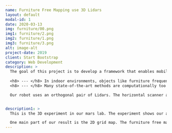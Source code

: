 ```yaml
---
name: Furniture Free Mapping use 3D Lidars
layout: default
modal-id: 1
date: 2020-03-13
img: furniture/00.png
img1: furniture/2.png
img2: furniture/1.png
img3: furniture/3.png
alt: image-alt
project-date: 2019
client: Start Bootstrap
category: Web Development
description: >
  The goal of this project is to develop a framework that enables mobile robots to remove the furniture in a room and generate a furniture free map. There we encounter two main challenges: </br>
  
  <h8> --- </h8> In indoor environments, objects like furniture frequently occlude the wall surfaces, which puts more challenges on semantic segmentation. </br>
  <h8> --- </h8> Many state-of-the-art methods are computationally too expensive to be deployed on a mobile robot. </br>

  Our robot uses an orthogonal pair of Lidars. The horizontal scanner aims to estimate the robot position, whereas the vertical scanner generates the furniture free map. The pipepline is shown here. There are mainly three steps in our algorithm: point cloud rearrangement, wall plane detection and semantic labeling.


description1: >
  This is the 3D experiment in our mars lab. The experiment shows our algorithm can fit well on this kind of scenario. You can see there are some problem with the pillar. Because our wall plane detection method is based on the assumption that walls are planar and perpendicular to the ground. In some situation the pillar can not be detected as the wall. </br>

  One main part of our result is the 2D grid map. The furniture free map with open doors can be used in area graph segmentation which we proposed before. We show several different 2D maps. Our algorithm can filter most of the furniture in the room. We observe that some doors are not open, even though they were classified as open in the 3D map. This error comes from the fact that sometimes we can not detect the door from both sides. This is something to improve in the future. 
---
```


